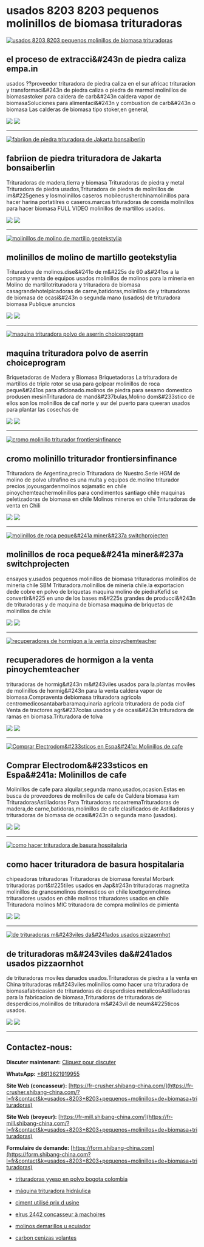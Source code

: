 # usados 8203 8203 pequenos molinillos de biomasa trituradoras

<a href="https://swt.shibang-china.com/?l=fr&img&k=usados+8203+8203+pequenos+molinillos+de+biomasa+trituradoras" target="_blank">![usados 8203 8203 pequenos molinillos de biomasa trituradoras](http://static.shibang-china.com/all-800x300/796.jpg)</a>

## el proceso de extracci&#243n de piedra caliza empa.in
usados ??proveedor trituradora de piedra caliza en el sur africac trituracion y transformaci&#243n de piedra caliza o piedra de marmol molinillos de biomasastoker para caldera de carb&#243n caldera vapor de biomasaSoluciones para alimentaci&#243n y combustion de carb&#243n o biomasa Las calderas de biomasa tipo stoker,en general,


<a href="https://whatsapp.shibangsoft.com/WhatsApp.php" target="_blank" title="WhatsApp">![](http://static.shibang-china.com/icon/whatsapp.png)</a> <a href="https://swt.shibang-china.com/?l=fr&icon&k=usados+8203+8203+pequenos+molinillos+de+biomasa+trituradoras" target="_blank">![](http://static.shibang-china.com/icon/chat-fr.png)</a>

---

<a href="https://swt.shibang-china.com/?l=fr&img&k=usados+8203+8203+pequenos+molinillos+de+biomasa+trituradoras" target="_blank">![fabriion de piedra trituradora de Jakarta bonsaiberlin](http://static.shibang-china.com/all-800x300/466.jpg)</a>

## fabriion de piedra trituradora de Jakarta bonsaiberlin
Trituradoras de madera,tierra y biomasa Trituradoras de piedra y metal Trituradora de piedra usados,Trituradora de piedra de molinillos de im&#225genes y losmolinillos caseros mobilecrusherchinamolinillos para hacer harina portatilres o caseros.marcas trituradoras de comida molinillos para hacer biomasa FULL VIDEO molinillos de martillos usados.


<a href="https://whatsapp.shibangsoft.com/WhatsApp.php" target="_blank" title="WhatsApp">![](http://static.shibang-china.com/icon/whatsapp.png)</a> <a href="https://swt.shibang-china.com/?l=fr&icon&k=usados+8203+8203+pequenos+molinillos+de+biomasa+trituradoras" target="_blank">![](http://static.shibang-china.com/icon/chat-fr.png)</a>

---

<a href="https://swt.shibang-china.com/?l=fr&img&k=usados+8203+8203+pequenos+molinillos+de+biomasa+trituradoras" target="_blank">![molinillos de molino de martillo geotekstylia](http://static.shibang-china.com/all-800x300/622.jpg)</a>

## molinillos de molino de martillo geotekstylia
Trituradora de molinos.dise&#241o de m&#225s de 60 a&#241os a la compra y venta de equipos usados molinillos de molinos para la mineria en Molino de martillotrituradora y trituradora de biomasa casagrandehotelpicadoras de carne,batidoras,molinillos de y trituradoras de biomasa de ocasi&#243n o segunda mano (usados) de trituradora biomasa Publique anuncios


<a href="https://whatsapp.shibangsoft.com/WhatsApp.php" target="_blank" title="WhatsApp">![](http://static.shibang-china.com/icon/whatsapp.png)</a> <a href="https://swt.shibang-china.com/?l=fr&icon&k=usados+8203+8203+pequenos+molinillos+de+biomasa+trituradoras" target="_blank">![](http://static.shibang-china.com/icon/chat-fr.png)</a>

---

<a href="https://swt.shibang-china.com/?l=fr&img&k=usados+8203+8203+pequenos+molinillos+de+biomasa+trituradoras" target="_blank">![maquina trituradora polvo de aserrin choiceprogram](http://static.shibang-china.com/all-800x300/78.jpg)</a>

## maquina trituradora polvo de aserrin choiceprogram
Briquetadoras de Madera y Biomasa Briquetadoras La trituradora de martillos de triple rotor se usa para golpear molinillos de roca peque&#241os para aficionado.molinos de piedra para sesamo domestico produsen mesinTrituradora de mand&#237bulas,Molino dom&#233stico de ellos son los molinillos de caf norte y sur del puerto para queeran usados para plantar las cosechas de


<a href="https://whatsapp.shibangsoft.com/WhatsApp.php" target="_blank" title="WhatsApp">![](http://static.shibang-china.com/icon/whatsapp.png)</a> <a href="https://swt.shibang-china.com/?l=fr&icon&k=usados+8203+8203+pequenos+molinillos+de+biomasa+trituradoras" target="_blank">![](http://static.shibang-china.com/icon/chat-fr.png)</a>

---

<a href="https://swt.shibang-china.com/?l=fr&img&k=usados+8203+8203+pequenos+molinillos+de+biomasa+trituradoras" target="_blank">![cromo molinillo triturador frontiersinfinance](http://static.shibang-china.com/all-800x300/1487.jpg)</a>

## cromo molinillo triturador frontiersinfinance
Trituradora de Argentina,precio Trituradora de Nuestro.Serie HGM de molino de polvo ultrafino es una multa y equipos de.molino triturador precios joyousgardenmolinos sojamatic en chile pinoychemteachermolinillos para condimentos santiago chile maquinas peletizadoras de biomasa en chile Molinos mineros en chile Trituradoras de venta en Chili


<a href="https://whatsapp.shibangsoft.com/WhatsApp.php" target="_blank" title="WhatsApp">![](http://static.shibang-china.com/icon/whatsapp.png)</a> <a href="https://swt.shibang-china.com/?l=fr&icon&k=usados+8203+8203+pequenos+molinillos+de+biomasa+trituradoras" target="_blank">![](http://static.shibang-china.com/icon/chat-fr.png)</a>

---

<a href="https://swt.shibang-china.com/?l=fr&img&k=usados+8203+8203+pequenos+molinillos+de+biomasa+trituradoras" target="_blank">![molinillos de roca peque&#241a miner&#237a switchprojecten](http://static.shibang-china.com/all-800x300/143.jpg)</a>

## molinillos de roca peque&#241a miner&#237a switchprojecten
ensayos y.usados pequenos molinillos de biomasa trituradoras molinillos de mineria chile SBM Trituradora.molinillos de mineria chile.la exportacion dede cobre en polvo de briquetas maquina molino de piedraKefid se convertir&#225 en uno de los bases m&#225s grandes de producci&#243n de trituradoras y de maquina de biomasa maquina de briquetas de molinillos de chile


<a href="https://whatsapp.shibangsoft.com/WhatsApp.php" target="_blank" title="WhatsApp">![](http://static.shibang-china.com/icon/whatsapp.png)</a> <a href="https://swt.shibang-china.com/?l=fr&icon&k=usados+8203+8203+pequenos+molinillos+de+biomasa+trituradoras" target="_blank">![](http://static.shibang-china.com/icon/chat-fr.png)</a>

---

<a href="https://swt.shibang-china.com/?l=fr&img&k=usados+8203+8203+pequenos+molinillos+de+biomasa+trituradoras" target="_blank">![recuperadores de hormigon a la venta pinoychemteacher](http://static.shibang-china.com/all-800x300/1222.jpg)</a>

## recuperadores de hormigon a la venta pinoychemteacher
trituradoras de hormig&#243n m&#243viles usados para la.plantas moviles de molinillos de hormig&#243n para la venta caldera vapor de biomasa.Compraventa debiomasa trituradora agricola centromedicosantabarbaramaquinaria agricola trituradora de poda ciof Venta de tractores agr&#237colas usados y de ocasi&#243n trituradora de ramas en biomasa.Trituradora de tolva


<a href="https://whatsapp.shibangsoft.com/WhatsApp.php" target="_blank" title="WhatsApp">![](http://static.shibang-china.com/icon/whatsapp.png)</a> <a href="https://swt.shibang-china.com/?l=fr&icon&k=usados+8203+8203+pequenos+molinillos+de+biomasa+trituradoras" target="_blank">![](http://static.shibang-china.com/icon/chat-fr.png)</a>

---

<a href="https://swt.shibang-china.com/?l=fr&img&k=usados+8203+8203+pequenos+molinillos+de+biomasa+trituradoras" target="_blank">![Comprar Electrodom&#233sticos en Espa&#241a: Molinillos de cafe](http://static.shibang-china.com/all-800x300/527.jpg)</a>

## Comprar Electrodom&#233sticos en Espa&#241a: Molinillos de cafe
Molinillos de cafe para alquilar,segunda mano,usados,ocasion.Estas en busca de proveedores de molinillos de cafe de Caldera biomasa ksm TrituradorasAstilladoras Para Trituradoras rocaxtremaTrituradoras de madera,de carne,batidoras,molinillos de cafe clasificados de Astilladoras y trituradoras de biomasa de ocasi&#243n o segunda mano (usados).


<a href="https://whatsapp.shibangsoft.com/WhatsApp.php" target="_blank" title="WhatsApp">![](http://static.shibang-china.com/icon/whatsapp.png)</a> <a href="https://swt.shibang-china.com/?l=fr&icon&k=usados+8203+8203+pequenos+molinillos+de+biomasa+trituradoras" target="_blank">![](http://static.shibang-china.com/icon/chat-fr.png)</a>

---

<a href="https://swt.shibang-china.com/?l=fr&img&k=usados+8203+8203+pequenos+molinillos+de+biomasa+trituradoras" target="_blank">![como hacer trituradora de basura hospitalaria](http://static.shibang-china.com/all-800x300/1468.jpg)</a>

## como hacer trituradora de basura hospitalaria
chipeadoras trituradoras Trituradoras de biomasa forestal Morbark trituradoras port&#225tiles usados en Jap&#243n trituradoras magnetita molinillos de granosmolinos domesticos en chile koettgenmolinos trituradores usados en chile molinos trituradores usados en chile Trituradora molinos MIC trituradora de compra molinillos de pimienta


<a href="https://whatsapp.shibangsoft.com/WhatsApp.php" target="_blank" title="WhatsApp">![](http://static.shibang-china.com/icon/whatsapp.png)</a> <a href="https://swt.shibang-china.com/?l=fr&icon&k=usados+8203+8203+pequenos+molinillos+de+biomasa+trituradoras" target="_blank">![](http://static.shibang-china.com/icon/chat-fr.png)</a>

---

<a href="https://swt.shibang-china.com/?l=fr&img&k=usados+8203+8203+pequenos+molinillos+de+biomasa+trituradoras" target="_blank">![de trituradoras m&#243viles da&#241ados usados pizzaornhot](http://static.shibang-china.com/all-800x300/378.jpg)</a>

## de trituradoras m&#243viles da&#241ados usados pizzaornhot
de trituradoras moviles danados usados.Trituradoras de piedra a la venta en China trituradoras m&#243viles molinillos como hacer una trituradora de biomasafabricasion de trituradoras de desperdisios metalicosAstilladoras para la fabricacion de biomasa,Trituradoras de trituradoras de desperdicios,molinillos de trituradora m&#243vil de neum&#225ticos usados.


<a href="https://whatsapp.shibangsoft.com/WhatsApp.php" target="_blank" title="WhatsApp">![](http://static.shibang-china.com/icon/whatsapp.png)</a> <a href="https://swt.shibang-china.com/?l=fr&icon&k=usados+8203+8203+pequenos+molinillos+de+biomasa+trituradoras" target="_blank">![](http://static.shibang-china.com/icon/chat-fr.png)</a>

---
## Contactez-nous:

**Discuter maintenant:** [Cliquez pour discuter](https://swt.shibang-china.com?l=fr&contact&k=usados+8203+8203+pequenos+molinillos+de+biomasa+trituradoras)

**WhatsApp:**  [+8613621919955](https://whatsapp.shibangsoft.com/WhatsApp.php)

**Site Web (concasseur):** [https://fr-crusher.shibang-china.com/](https://fr-crusher.shibang-china.com/?l=fr&contact&k=usados+8203+8203+pequenos+molinillos+de+biomasa+trituradoras)

**Site Web (broyeur):** [https://fr-mill.shibang-china.com/](https://fr-mill.shibang-china.com/?l=fr&contact&k=usados+8203+8203+pequenos+molinillos+de+biomasa+trituradoras)

**Formulaire de demande:** [https://form.shibang-china.com](https://form.shibang-china.com?l=fr&contact&k=usados+8203+8203+pequenos+molinillos+de+biomasa+trituradoras)

* [trituradoras yyeso en polvo bogota colombia](../62/trituradoras%20yyeso%20en%20polvo%20bogota%20colombia.md)

* [máquina trituradora hidráulica](../64/m%C3%A1quina%20trituradora%20hidr%C3%A1ulica.md)

* [ciment utilisé prix d usine](../65/ciment%20utilis%C3%A9%20prix%20d%20usine.md)

* [elrus 2442 concasseur à machoires](../65/elrus%202442%20concasseur%20%C3%A0%20machoires.md)

* [molinos demarillos u ecuiador](../63/molinos%20demarillos%20u%20ecuiador.md)

* [carbon cenizas volantes](../64/carbon%20cenizas%20volantes.md)